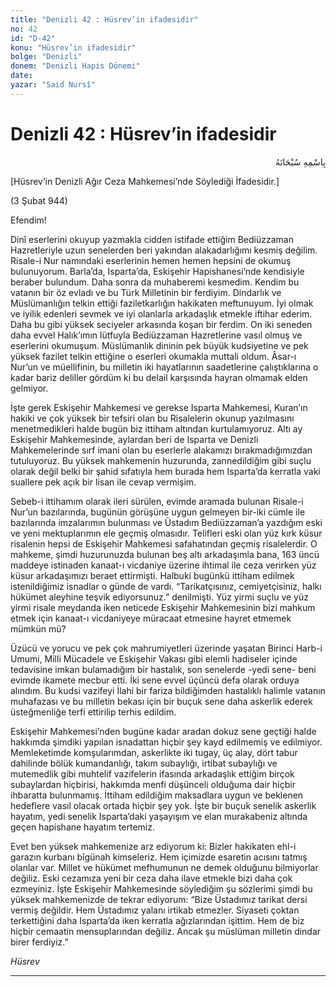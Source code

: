 ```yaml
---
title: "Denizli 42 : Hüsrev’in ifadesidir"
no: 42
id: "D-42"
konu: "Hüsrev’in ifadesidir"
bolge: "Denizli"
donem: "Denizli Hapis Dönemi"
date: 
yazar: "Said Nursî"
---
```


# Denizli 42 : Hüsrev’in ifadesidir

<p class="arabic" dir="rtl" title="Meal: “Her türlü noksan sıfatlardan yüce olan Allah’ın adıyla.”">بِاسْمِهِ سُبْحَانَهُ</p>

<p class="takdim">[Hüsrev’in Denizli Ağır Ceza Mahkemesi’nde Söylediği İfadesidir.]</p>

<p class="takdim">(3 Şubat 944)</p>

Efendim!

Dinî eserlerini okuyup yazmakla cidden istifade ettiğim Bediüzzaman Hazretleriyle uzun senelerden beri yakından alakadarlığımı kesmiş değilim. Risale-i Nur namındaki eserlerinin hemen hemen hepsini de okumuş bulunuyorum. Barla’da, Isparta’da, Eskişehir Hapishanesi’nde kendisiyle beraber bulundum. Daha sonra da muhaberemi kesmedim. Kendim bu vatanın bir öz evladı ve bu Türk Milletinin bir ferdiyim. Dindarlık ve Müslümanlığın telkin ettiği faziletkarlığın hakikaten meftunuyum. İyi olmak ve iyilik edenleri sevmek ve iyi olanlarla arkadaşlık etmekle iftihar ederim. Daha bu gibi yüksek seciyeler arkasında koşan bir ferdim. On iki seneden daha evvel Halık’ımın lütfuyla Bediüzzaman Hazretlerine vasıl olmuş ve eserlerini okumuşum. Müslümanlık dininin pek büyük kudsiyetine ve pek yüksek fazilet telkin ettiğine o eserleri okumakla muttali oldum. Âsar-ı Nur’un ve müellifinin, bu milletin iki hayatlarının saadetlerine çalıştıklarına o kadar bariz deliller gördüm ki bu delail karşısında hayran olmamak elden gelmiyor.

İşte gerek Eskişehir Mahkemesi ve gerekse Isparta Mahkemesi, Kuran’ın hakiki ve çok yüksek bir tefsiri olan bu Risalelerin okunup yazılmasını menetmedikleri halde bugün biz ittiham altından kurtulamıyoruz. Altı ay Eskişehir Mahkemesinde, aylardan beri de Isparta ve Denizli Mahkemelerinde sırf imani olan bu eserlerle alakamızı bırakmadığımızdan tutuluyoruz. Bu yüksek mahkemenin huzurunda, zannedildiğim gibi suçlu olarak değil belki bir şahid sıfatıyla hem burada hem Isparta’da kerratla vaki suallere pek açık bir lisan ile cevap vermişim.

Sebeb-i ittihamım olarak ileri sürülen, evimde aramada bulunan Risale-i Nur’un bazılarında, bugünün görüşüne uygun gelmeyen bir-iki cümle ile bazılarında imzalarımın bulunması ve Üstadım Bediüzzaman’a yazdığım eski ve yeni mektuplarımın ele geçmiş olmasıdır. Telifleri eski olan yüz kırk küsur risalenin hepsi de Eskişehir Mahkemesi safahatından geçmiş risalelerdir. O mahkeme, şimdi huzurunuzda bulunan beş altı arkadaşımla bana, 163 üncü maddeye istinaden kanaat-ı vicdaniye üzerine ihtimal ile ceza verirken yüz küsur arkadaşımızı beraet ettirmişti. Halbuki bugünkü ittiham edilmek istenildiğimiz isnadlar o günde de vardı. “Tarikatçısınız, cemiyetçisiniz, halkı hükümet aleyhine teşvik ediyorsunuz.” denilmişti. Yüz yirmi suçlu ve yüz yirmi risale meydanda iken neticede Eskişehir Mahkemesinin bizi mahkum etmek için kanaat-ı vicdaniyeye müracaat etmesine hayret etmemek mümkün mü?

Üzücü ve yorucu ve pek çok mahrumiyetleri üzerinde yaşatan Birinci Harb-i Umumi, Milli Mücadele ve Eskişehir Vakası gibi elemli hadiseler içinde tedavisine imkan bulamadığım bir hastalık, son senelerde -yedi sene- beni evimde ikamete mecbur etti. İki sene evvel üçüncü defa olarak orduya alındım. Bu kudsi vazifeyi İlahi bir fariza bildiğimden hastalıklı halimle vatanın muhafazası ve bu milletin bekası için bir buçuk sene daha askerlik ederek üsteğmenliğe terfi ettirilip terhis edildim.

Eskişehir Mahkemesi’nden bugüne kadar aradan dokuz sene geçtiği halde hakkımda şimdiki yapılan isnadattan hiçbir şey kayd edilmemiş ve edilmiyor. Memleketimde komşularımdan, askerlikte iki tugay, üç alay, dört tabur dahilinde bölük kumandanlığı, takım subaylığı, irtibat subaylığı ve mutemedlik gibi muhtelif vazifelerin ifasında arkadaşlık ettiğim birçok subaylardan hiçbirisi, hakkımda menfi düşünceli olduğuma dair hiçbir ihbaratta bulunmamış. İttiham edildiğim maksadlara uygun ve beklenen hedeflere vasıl olacak ortada hiçbir şey yok. İşte bir buçuk senelik askerlik hayatım, yedi senelik Isparta’daki yaşayışım ve elan murakabeniz altında geçen hapishane hayatım tertemiz.

Evet ben yüksek mahkemenize arz ediyorum ki: Bizler hakikaten ehl-i garazın kurbanı bîgünah kimseleriz. Hem içimizde esaretin acısını tatmış olanlar var. Millet ve hükümet mefhumunun ne demek olduğunu bilmiyorlar değiliz. Eski cezamıza yeni bir ceza daha ilave etmekle bizi daha çok ezmeyiniz. İşte Eskişehir Mahkemesinde söylediğim şu sözlerimi şimdi bu yüksek mahkemenizde de tekrar ediyorum: “Bize Üstadımız tarikat dersi vermiş değildir. Hem Üstadımız yalanı irtikab etmezler. Siyaseti çoktan terkettiğini daha Isparta’da iken kerratla ağızlarından işittim. Hem de biz hiçbir cemaatin mensuplarından değiliz. Ancak şu müslüman milletin dindar birer ferdiyiz.”

*Hüsrev*

***
